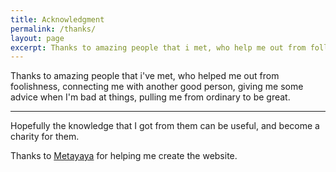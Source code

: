 ```yaml
---
title: Acknowledgment
permalink: /thanks/
layout: page
excerpt: Thanks to amazing people that i met, who help me out from follishness, connecting me with another good person, giving some advice when i'm at a bad things, pulling me from ordinary to be great.
---
```


Thanks to amazing people that i've met, who helped me out from foolishness, connecting me with another good person, giving me some advice when I'm bad at things, pulling me from ordinary to be great.

<hr>

Hopefully the knowledge that I got from them can be useful, and become a charity for them.

Thanks to [Metayaya](https://www.twitch.tv/metayaya_) for helping me create the website.

